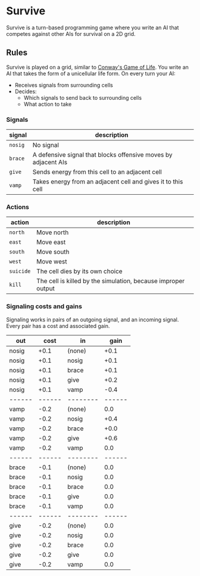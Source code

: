 # Survive

Survive is a turn-based programming game where you write an AI that competes
against other AIs for survival on a 2D grid.

## Rules

Survive is played on a grid, similar to [Conway's Game of Life][1]. You write an
AI that takes the form of a unicellular life form. On every turn your AI:

  - Receives signals from surrounding cells
  - Decides:
    - Which signals to send back to surrounding cells
    - What action to take

### Signals

| signal    | description                                                     |
| --------- | --------------------------------------------------------------- |
| `nosig`   | No signal                                                       |
| `brace`   | A defensive signal that blocks offensive moves by adjacent AIs  |
| `give`    | Sends energy from this cell to an adjacent cell                 |
| `vamp`    | Takes energy from an adjacent cell and gives it to this cell    |


### Actions

| action    | description                                                     |
| --------- | --------------------------------------------------------------- |
| `north`   | Move north                                                      |
| `east`    | Move east                                                       |
| `south`   | Move south                                                      |
| `west`    | Move west                                                       |
| `suicide` | The cell dies by its own choice                                 |
| `kill`    | The cell is killed by the simulation, because improper output   |


### Signaling costs and gains

Signaling works in pairs of an outgoing signal, and an incoming signal. Every
pair has a cost and associated gain.

| out   | cost | in     | gain |
| ------|------|--------|------|
| nosig | +0.1 | (none) | +0.1 |
| nosig | +0.1 | nosig  | +0.1 |
| nosig | +0.1 | brace  | +0.1 |
| nosig | +0.1 | give   | +0.2 |
| nosig | +0.1 | vamp   | -0.4 |
| ------|------|--------|------|
| vamp  | -0.2 | (none) |  0.0 |
| vamp  | -0.2 | nosig  | +0.4 |
| vamp  | -0.2 | brace  | +0.0 |
| vamp  | -0.2 | give   | +0.6 |
| vamp  | -0.2 | vamp   |  0.0 |
| ------|------|--------|------|
| brace | -0.1 | (none) |  0.0 |
| brace | -0.1 | nosig  |  0.0 |
| brace | -0.1 | brace  |  0.0 |
| brace | -0.1 | give   |  0.0 |
| brace | -0.1 | vamp   |  0.0 |
| ------|------|--------|------|
| give  | -0.2 | (none) |  0.0 |
| give  | -0.2 | nosig  |  0.0 |
| give  | -0.2 | brace  |  0.0 |
| give  | -0.2 | give   |  0.0 |
| give  | -0.2 | vamp   |  0.0 |

  [1]: https://en.wikipedia.org/wiki/Conway%27s_Game_of_Life

